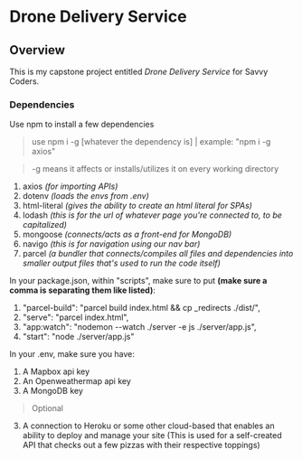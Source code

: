 # Drone Delivery Service

## Overview

This is my capstone project entitled _Drone Delivery Service_ for Savvy Coders.

### Dependencies
Use npm to install a few dependencies
> use npm i -g [whatever the dependency is] | example: "npm i -g axios"

> -g means it affects or installs/utilizes it on every working directory
1. axios *(for importing APIs)*
2. dotenv *(loads the envs from .env)*
3. html-literal *(gives the ability to create an html literal for SPAs)*
4. lodash *(this is for the url of whatever page you're connected to, to be capitalized)*
5. mongoose *(connects/acts as a front-end for MongoDB)*
6. navigo *(this is for navigation using our nav bar)*
7. parcel *(a bundler that connects/compiles all files and dependencies into smaller output files that's used to run the code itself)*

In your package.json, within "scripts", make sure to put **(make sure a comma is separating them like listed)**: 
1. "parcel-build": "parcel build index.html && cp _redirects ./dist/",
2. "serve": "parcel index.html",
3. "app:watch": "nodemon --watch ./server -e js ./server/app.js",
4. "start": "node ./server/app.js"

In your .env, make sure you have:
1. A Mapbox api key
2. An Openweathermap api key
3. A MongoDB key

> Optional
3. A connection to Heroku or some other cloud-based that enables an ability to deploy and manage your site (This is used for a self-created API that checks out a few pizzas with their respective toppings)
